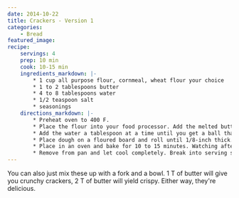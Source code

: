 ```yaml
---
date: 2014-10-22
title: Crackers - Version 1
categories:
    - Bread
featured_image: 
recipe:
    servings: 4
    prep: 10 min
    cook: 10-15 min
    ingredients_markdown: |-
        * 1 cup all purpose flour, cornmeal, wheat flour your choice
        * 1 to 2 tablespoons butter
        * 4 to 8 tablespoons water
        * 1/2 teaspoon salt
        * seasonings
    directions_markdown: |-
        * Preheat oven to 400 F.
        * Place the flour into your food processor. Add the melted butter. Add salt and seasonings. Pulse until well blended.
        * Add the water a tablespoon at a time until you get a ball that sticks together (be careful not to add too much water).
        * Place dough on a floured board and roll until 1/8-inch thick. Place on cookie sheet. At this time you can dock the dough if you would like. (This keeps out some of the air bubbles)
        * Place in an oven and bake for 10 to 15 minutes. Watching after 10 minutes. Until light brown on out-side edges.
        * Remove from pan and let cool completely. Break into serving size portions.
---
```

You can also just mix these up with a fork and a bowl. 1 T of butter will give you crunchy crackers, 2 T of butter will 
yield crispy. Either way, they're delicious.
